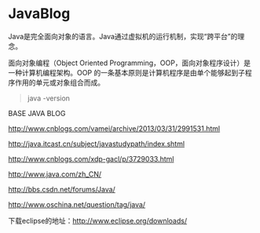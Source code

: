# JavaBlog

Java是完全面向对象的语言。Java通过虚拟机的运行机制，实现“跨平台”的理念。

面向对象编程（Object Oriented Programming，OOP，面向对象程序设计）是一种计算机编程架构。OOP 的一条基本原则是计算机程序是由单个能够起到子程序作用的单元或对象组合而成。

> java -version

BASE JAVA BLOG

http://www.cnblogs.com/vamei/archive/2013/03/31/2991531.html

http://java.itcast.cn/subject/javastudypath/index.shtml

http://www.cnblogs.com/xdp-gacl/p/3729033.html

http://www.java.com/zh_CN/

http://bbs.csdn.net/forums/Java/

http://www.oschina.net/question/tag/java/

下载eclipse的地址：http://www.eclipse.org/downloads/
